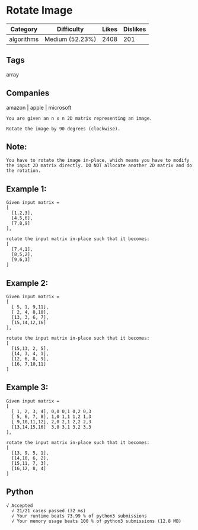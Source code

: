 # Rotate Image
|Category|Difficulty|Likes|Dislikes|
|-|-|-|-|
|algorithms|Medium (52.23%)|2408|201|

## Tags
array

## Companies
amazon | apple | microsoft
```
You are given an n x n 2D matrix representing an image.

Rotate the image by 90 degrees (clockwise).
```
## Note:
```
You have to rotate the image in-place, which means you have to modify the input 2D matrix directly. DO NOT allocate another 2D matrix and do the rotation.
```
## Example 1:
```
Given input matrix = 
[
  [1,2,3],
  [4,5,6],
  [7,8,9]
],

rotate the input matrix in-place such that it becomes:
[
  [7,4,1],
  [8,5,2],
  [9,6,3]
]
```
## Example 2:
```
Given input matrix =
[
  [ 5, 1, 9,11],
  [ 2, 4, 8,10],
  [13, 3, 6, 7],
  [15,14,12,16]
], 

rotate the input matrix in-place such that it becomes:
[
  [15,13, 2, 5],
  [14, 3, 4, 1],
  [12, 6, 8, 9],
  [16, 7,10,11]
]
```
## Example 3:
```
Given input matrix =
[
  [ 1, 2, 3, 4], 0,0 0,1 0,2 0,3
  [ 5, 6, 7, 8], 1,0 1,1 1,2 1,3
  [ 9,10,11,12], 2,0 2,1 2,2 2,3
  [13,14,15,16]  3,0 3,1 3,2 3,3
], 

rotate the input matrix in-place such that it becomes:
[
  [13, 9, 5, 1],
  [14,10, 6, 2],
  [15,11, 7, 3],
  [16,12, 8, 4]
]
```

## Python
```
√ Accepted
  √ 21/21 cases passed (32 ms)
  √ Your runtime beats 73.99 % of python3 submissions
  √ Your memory usage beats 100 % of python3 submissions (12.8 MB)
```